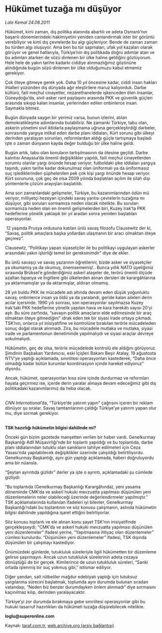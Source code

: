 # Hükümet tuzağa mı düşüyor

*Lale Kemal 24.08.2011*

<div class="yazi"><p>Hükümet, kimi zaman, dış politika alanında abartılı ve adeta Osmanlı’nın başarılı dönemlerindeki hakimiyetini yeniden canlandırmak ister bir görüntü verebiliyor ve kimi dış çevrelerde bu algı güçleniyor. Bende de zaman zaman bu türden algı oluşuyor. Ama ben bu tür sapmaları, ufak yol kazaları olarak görüyor ve genel hatlarıyla, Türkiye’nin dış politikada doğru adımlar atan ve bu adımları atarken de sözü dinlenen bir ülke haline geldiğini gözlüyorum. Hele hele de yakın tarihe kadarki ciddiye alınmazlığımız gözönüne alındığında bugün sözü dinlenen bir ülke olduğumuzu kabul etmemiz gerekiyor. </p>
<p>Çok öteye gitmeye gerek yok. Daha 10 yıl öncesine kadar, ciddi insan hakları ihlalleri yüzünden dış dünyada ağır eleştirilere maruz kalıyorduk. Darbe kültürü, faili meçhul cinayetler, nezarethanelerde işkenceden ölen insanlar, Güneydoğu’da, sivil-asker rant paylaşımı arasında PKK ve güvenlik güçleri arasında sıkışıp kalan insanlar, yerlerinden edilen onbinlerce insan. Saymakla bitmez. </p>
<p>Bugün dünyada saygın bir yerimiz varsa, bunun izlerini, atılan demokratikleşme adımlarında bulabiliriz. Ne zamanki Türkiye, tabu olan, askerin yönetimi sivil iktidarla paylaşmama uğruna gerçekleştirdiği darbeler, sonrasında yargıya intikal eden darbe planı iddiaları, Kürt sorunu gibi ülkeyi derinden yaralayan sorunları, reformlardan aldığı güçle tartışmaya başladı işte o zaman dünyanın kayda değer bulduğu bir ülke haline geldi. </p>
<p>Bugün artık, tabu olan konuların tartışılmasının da ötesine geçildi. Darbe kalıntısı Anayasa’da önemli değişiklikler yapıldı, faili meçhul cinayetlerden sorumlu olanlar yargı önünde hesap veriyor, futboldaki şike iddiaları yargıya taşındı, yakın tarihe kadar dokunulmaz olan üniformalı ya da üniformasız suç işlediklerinden şüphelenilen pek çok kişi yargı önünde hesap veriyor. Kürt sorununa, çok geç de olsa 2009 yılında başlatılan açılım ile silah dışı yöntemlerle çözüm arayışları başlatıldı.</p>
<p>Ama son zamanlardaki gelişmeler, Türkiye, bu kazanımlarından ödün mü veriyor, milliyetçi hezeyan içindeki savaş yanlısı çevrelerin tuzağına mı düşüyor, gibi soruları sormamıza neden olacak nitelikte. Bu soruları sormamıza neden olan en önemli gelişmelerden biri, Kuzey Irak’ta PKK hedeflerine yönelik yaklaşık bir yıl aradan sonra yeniden başlatılan operasyonlar.</p>
<p> 12 yaşında Prusya ordusuna katılan ünlü savaş filozofu Clausewitz der ki, “Savaş, politik amaçlara başka yollardan ulaşmanın bir aracı olmaktan öteye geçmez”.</p>
<p>Clausewtz, “Politikayı yapan siyasetçiler ile bu politikayı uygulayan askerler arasındaki yakın işbirliği temel bir gereksinimdir” diye de ekler. </p>
<p>Bu ünlü savaşçı ve savaş yazarının öğretilerini, bizde asker ve siyasetçiler ya okumamış ya da okumuş, önemsememiş!.. Bunca yıllık NATO üyeliğimiz sırasında Brüksel’e gönderdiğimiz askerî ataşeler de, terörü önemli ölçüde azaltan İspanya ve İngiltere gibi ülkelerden alınan dersleri de karargâhlarına ya aktarmamışlar ya da aktarmışlar, aldıran olmamış. </p>
<p>28 yılı buldu PKK ile mücadele adı altında devam eden düşük yoğunluklu savaş; onbinlerce insan ya öldü ya da yaralandı, geride kalan aileleri derin acılar içersinde. 1990 yılı sonrası, son operasyonlar sayılmazsa Kuzey Irak’taki PKK hedeflerine yönelik yapılan hava ve kara harekâtı sayısı 20’yi aştı. Bu süre zarfında, “savaşın politik amaçların elde edilmesinde bir araç olmaktan öteye gitmediğini” idrak eden tek bir siyasi irade ortaya çıkmadı. TSK’nın, onlarca yıl inisiyatifine ve kontrolüne bırakılan terörle mücadeleden sonuç doğal olarak alınmadı. Zira, bu mücadele mutlaka ve mutlaka, siyasi irade ve parlamentonun denetiminde yapılmalıydı ve siyasi araçlar devreye sokulmalıydı. </p>
<p>Hükümetin, geç de olsa, terörle mücadelede kontrolü ele aldığını görüyoruz. Şimdinin Başbakan Yardımcısı, eski İçişleri Bakanı Beşir Atalay, 19 ağustosta <i>NTV</i>’ye yaptığı açıklamada, sınırötesi operasyonları kastederek, “Daha önce olmadığı kadar bütün kurumlar koordinasyon içinde hareket ediyoruz” diyordu. </p>
<p>Ancak, hükümet, operasyonları kısa süre içinde durdurmaz ve reformları hayata geçirmez ise, içerde derin yaralar almaya devam edeceğimiz gibi dış politikadaki kazanımlarımız da heba olacak. </p>
<p><i><br/>CNN International</i>’da, “Türkiye’de yatırım yapın” çağrısını içeren bir reklam dönüyor şu sıralar. Savaş tamtamlarının çaldığı Türkiye’ye yatırım yapan olur mu, diye sormak gerekiyor. </p>
<p><b><br/>TSK hazırlığı hükümetin bilgisi dahilinde mi?</b></p>
<p>Önceki gün bizim gazetede manşetten verilen bir haber vardı. Genelkurmay Başkanlığı Adlî Müşavirliği’nde bir toplantı yapıldığı ve bu toplantıda, darbe planı iddialarından tutuklu olan sanıkların tahliye edilmeleri için Ceza Yasası’nda yapılabilecek değişiklikler üzerinde çalışıldığı belirtiliyordu. Genelkurmay Başkanlığı, aynı gün yaptığı açıklamada, haberi doğruluyordu ama bir nüansla. </p>
<p>“Şeytan ayrıntıda gizlidir” derler ya işte o ayrıntı, açıklamadaki şu cümlede gizliydi: </p>
<p>“Bu toplantıda (Genelkurmay Başkanlığı Karargâhında), yeni yasama döneminde CMK’da ve askerî hukuki mevzuatta yapılması düşünülen yeni düzenlemelerin neler olabileceği üzerinde değerlendirmeler yapılmıştır.” TSK açıklamalarında kullanılan ifadeleri iyi bilenler, Genelkurmay Başkanlığı’ndaki bu toplantının ve söz konusu çalışmanın, aslında hükümetin bilgisi dahilinde yapıldığına işaret ettiğini belirtiyorlar. </p>
<p>Söz konusu toplantı ve ele alınan konu şayet TSK’nın inisiyatifinde gerçekleşseydi; “CMK’da ve askerî hukuki mevzuatta yapılması düşünülen yeni düzenlemeler” ifadesi yerine, “Yapılmasına ihtiyaç olan düzenlemeler” cümlesi kurulurdu. “Düşünülen yeni düzenlemeler” ifadesi, TSK dışında düşünülen bir çalışmayı kastediyor. </p>
<p>Önümüzdeki günlerde, tutukluluk süreleriyle ilgili hükümetten bir düzenleme gelirse şaşırmayın. Ancak uzun tutukluluk sürelerinin adeta cezaya dönüştüğü de bir gerçek. Kimilerince de uzun tutukluluk süreleri, “Sanki ortada işlenmiş bir suç yokmuş gibi,” istismar ediliyor. </p>
<p>Diğer yandan, salt rütbeliler mağdur edebiyatı yaptığı için tutuksuz yargılanma sürecini başlatmak, toplumda aynı durumda bulunan sıradan vatandaşı, “Neden biz benzer durumdayken önlem alınmadı” diye sormasını kaçınılmaz kılıp, derinden yaralayacaktır. </p>
<p>Türkiye’yi zor durumda bırakmaya gebe sınırötesi operasyonlar gibi bu hukuki tasarruf hazırlıkları da hükümeti tuzağa düşürebilecek nitelikte.</p>
<p><b>loglu@superonline.com</b></p>
</div>

Kaynak: [taraf.com.tr](http://www.taraf.com.tr/lale-kemal/makale-hukumet-tuzaga-mi-dusuyor.htm), [web.archive.org (arşiv bağlantısı)](http://web.archive.org/web/20130817024948/http://www.taraf.com.tr/lale-kemal/makale-hukumet-tuzaga-mi-dusuyor.htm)
